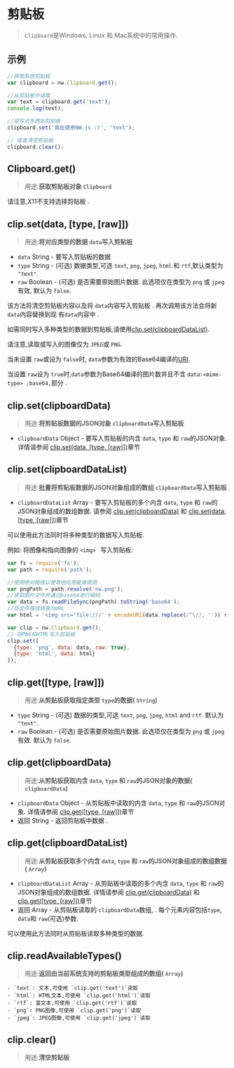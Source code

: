 # 剪贴板
> `Clipboard`是Windows, Linux 和 Mac系统中的常用操作.

## 示例

```javascript
//获取系统剪贴板
var clipboard = nw.Clipboard.get();

//从剪贴板中读取
var text = clipboard.get('text');
console.log(text);

//或写点东西到剪贴板
clipboard.set('我在使用NW.js :)', 'text');

// 或者清空剪贴板
clipboard.clear();
```

## Clipboard.get()
> 用途:**获取剪贴板对象 `Clipboard`**

 请注意,X11不支持选择剪贴板 . 

## clip.set(data, [type, [raw]])
> 用途:**将对应类型的数据 `data`写入剪贴板**

* `data` String - 要写入剪贴板的数据
* `type` String - (可选) 数据类型,可选 `text`, `png`, `jpeg`, `html` 和 `rtf`,默认类型为 `"text"`.
* `raw`  Boolean - (可选)  是否需要原始图片数据. 此选项仅在类型为 `png` 或 `jpeg`有效. 默认为 `false`.

该方法将清空剪贴板内容以及将 `data`内容写入剪贴板 . 再次调用该方法会将新 `data`内容替换到现 有`data`内容中 . 

如需同时写入多种类型的数据到剪贴板,请使用[clip.set(clipboardDataList)](clipsetclipboardDataList).

请注意,读取或写入的图像仅为 `JPEG`或 `PNG`.

当未设置 `raw`或设为 `false`时, `data`参数为有效的Base64编译的[URI](https://developer.mozilla.org/en-US/docs/Web/HTTP/data_URIs). 

当设置 `raw`设为 `true`时,`data`参数为Base64编译的图片数并且不含 `data:<mime-type> ;base64,`部分 . 


## clip.set(clipboardData)
> 用途:**将剪贴板数据的JSON对象 `clipboardData`写入剪贴板**

* `clipboardData` Object - 要写入剪贴板的内含 `data`, `type` 和 `raw`的JSON对象. 详情请参阅 [clip.set(data, [type, [raw]])](#clipsetdata-type-raw)章节

## clip.set(clipboardDataList)
> 用途:**批量将剪贴板数据的JSON对象组成的数组 `clipboardData`写入剪贴板**

* `clipboardDataList` Array -  要写入剪贴板的多个内含 `data`, `type` 和 `raw`的JSON对象组成的数组数据. 请参阅 [clip.set(clipboardData)](#clipsetclipboardData) 和 [clip.set(data, [type, [raw]])](#clipsetdata-type-raw)章节

可以使用此方法同时将多种类型的数据写入剪贴板.

例如: 将图像和指向图像的 `<img> ` 写入剪贴板:

```javascript
var fs = require('fs');
var path = require('path');

//使用绝对路径以便其他应用能够使用
var pngPath = path.resolve('nw.png');
//读取图片文件并通过base64进行编码
var data = fs.readFileSync(pngPath).toString('base64');
//将文件路径转换为URL
var html = '<img src="file:///' + encodeURI(data.replace(/^\//, '')) + '"> ';

var clip = nw.Clipboard.get();
// 将PNG和HTML写入剪贴板
clip.set([
  {type: 'png', data: data, raw: true},
  {type: 'html', data: html}
]);
```

## clip.get([type, [raw]])
> 用途:**从剪贴板获取指定类型 `type`的数据( `String`)**

* `type` String - (可选)  数据的类型,可选 `text`, `png`, `jpeg`, `html` and `rtf`. 默认为 `"text"`.
* `raw`  Boolean - (可选)  是否需要原始图片数据. 此选项仅在类型为 `png` 或 `jpeg`有效. 默认为 `false`.

## clip.get(clipboardData)
> 用途:**从剪贴板获取内含 `data`, `type` 和 `raw`的JSON对象的数据( `clipboardData`)**

* `clipboardData` Object - 从剪贴板中读取的内含 `data`, `type` 和 `raw`的JSON对象. 详情请参阅  [clip.get([type, [raw]])](#clipgettype-raw)章节
* 返回 String - 返回剪贴板中数据 . 

## clip.get(clipboardDataList)
> 用途:**从剪贴板获取多个内含 `data`, `type` 和 `raw`的JSON对象组成的数组数据( `Array`)**

* `clipboardDataList` Array -  从剪贴板中读取的多个内含 `data`, `type` 和 `raw`的JSON对象组成的数组数据. 详情请参阅 [clip.get(clipboardData)](#clipgetclipboardData) 和 [clip.get([type, [raw]])](#clipgettype-raw)章节
* 返回 Array -  从剪贴板读取的 `clipboardData`数组,  . 每个元素内容包括`type`, `data`和 `raw`(可选)参数.

可以使用此方法同时从剪贴板读取多种类型的数据.

## clip.readAvailableTypes()
> 用途:**返回由当前系统支持的剪贴板类型组成的数组( `Array`)**

    - `text`: 文本,可使用 `clip.get('text')`读取
    - `html`: HTML文本,可使用 `clip.get('html')`读取
    - `rtf`: 富文本,可使用 `clip.get('rtf')`读取
    - `png`: PNG图像,可使用 `clip.get('png')`读取
    - `jpeg`: JPEG图像,可使用 `clip.get('jpeg')`读取

## clip.clear()
> 用途:**清空剪贴板**